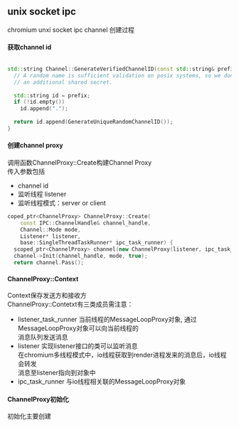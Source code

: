 ## unix socket ipc

chromium unxi socket ipc channel 创建过程

#### 获取channel id
```C++

std::string Channel::GenerateVerifiedChannelID(const std::string& prefix) {
  // A random name is sufficient validation on posix systems, so we don't need
  // an additional shared secret.
 
  std::string id = prefix;
  if (!id.empty())
    id.append(".");
 
  return id.append(GenerateUniqueRandomChannelID());
}
```
#### 创建channel proxy
调用函数ChannelProxy::Create构建Channel Proxy  
传入参数包括
- channel id
- 监听线程 listener
- 监听线程模式：server or client
```C++
coped_ptr<ChannelProxy> ChannelProxy::Create(
    const IPC::ChannelHandle& channel_handle,
    Channel::Mode mode,
    Listener* listener,
    base::SingleThreadTaskRunner* ipc_task_runner) {
  scoped_ptr<ChannelProxy> channel(new ChannelProxy(listener, ipc_task_runner));
  channel->Init(channel_handle, mode, true);
  return channel.Pass();
```

#### ChannelProxy::Context
Context保存发送方和接收方  
ChannelProxy::Contetxt有三类成员需注意：  
- listener_task_runner
当前线程的MessageLoopProxy对象, 通过MessageLoopProxy对象可以向当前线程的  
消息队列发送消息  
- listener
实现listener接口的类可以监听消息  
在chromium多线程模式中，io线程获取到render进程发来的消息后，io线程会转发  
消息至listener指向到对象中  
- ipc_task_runner
与io线程相关联的MessageLoopProxy对象  

#### ChannelProxy初始化
初始化主要创建







